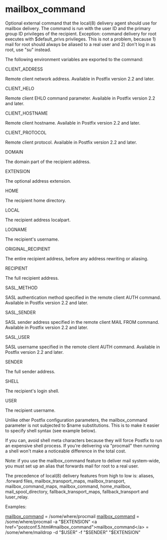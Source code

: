 # mailbox_command 


Optional external command that the local(8) delivery agent should
use for mailbox delivery.  The command is run with the user ID and
the primary group ID privileges of the recipient.  Exception:
command delivery for root executes with $default_privs privileges.
This is not a problem, because 1) mail for root should always be
aliased to a real user and 2) don't log in as root, use "su" instead.



The following environment variables are exported to the command:




CLIENT_ADDRESS

Remote client network address. Available in Postfix version 2.2 and
later. 

CLIENT_HELO

Remote client EHLO command parameter. Available in Postfix version 2.2
and later.

CLIENT_HOSTNAME

Remote client hostname. Available in Postfix version 2.2 and later.


CLIENT_PROTOCOL

Remote client protocol. Available in Postfix version 2.2 and later.


DOMAIN

The domain part of the recipient address. 

EXTENSION

The optional address extension. 

HOME

The recipient home directory. 

LOCAL

The recipient address localpart. 

LOGNAME

The recipient's username. 

ORIGINAL_RECIPIENT

The entire recipient address, before any address rewriting or
aliasing.  

RECIPIENT

The full recipient address. 

SASL_METHOD

SASL authentication method specified in the remote client AUTH
command. Available in Postfix version 2.2 and later. 

SASL_SENDER

SASL sender address specified in the remote client MAIL FROM
command. Available in Postfix version 2.2 and later. 

SASL_USER

SASL username specified in the remote client AUTH command.
Available in Postfix version 2.2 and later.  

SENDER

The full sender address. 

SHELL

The recipient's login shell. 

USER

The recipient username. 




Unlike other Postfix configuration parameters, the mailbox_command
parameter is not subjected to $name substitutions. This is to make
it easier to specify shell syntax (see example below).



If you can, avoid shell meta characters because they will force
Postfix to run an expensive shell process. If you're delivering
via "procmail" then running a shell won't make a noticeable difference
in the total cost.



Note: if you use the mailbox_command feature to deliver mail
system-wide, you must set up an alias that forwards mail for root
to a real user.


 The precedence of local(8) delivery features from high to low
is: aliases, .forward files, mailbox_transport_maps, mailbox_transport,
mailbox_command_maps, mailbox_command, home_mailbox, mail_spool_directory,
fallback_transport_maps, fallback_transport and luser_relay.  


Examples:



<a href="postconf.5.html#mailbox_command">mailbox_command</a> = /some/where/procmail
<a href="postconf.5.html#mailbox_command">mailbox_command</a> = /some/where/procmail -a "$EXTENSION"
<a href="postconf.5.html#mailbox_command">mailbox_command</a> = /some/where/maildrop -d "$USER"
        -f "$SENDER" "$EXTENSION"




